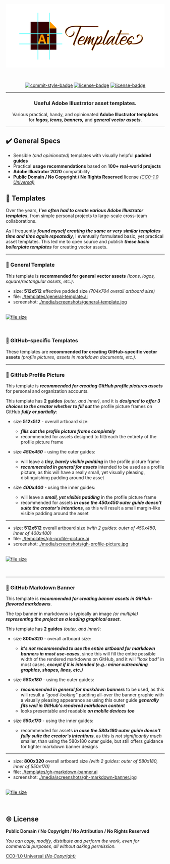 <!-- Banner -->
<p align="center">  
  <picture>
    <img alt="stylized AI templates banner" src="media/banner.svg" width="800" />
  </picture>  
</p>

<br />

<!-- Badges - 1st row -->
<p align="center">
  <!-- Commit style badge -->
  <a href="https://github.com/semantic-release/semantic-release/blob/master/CONTRIBUTING.md#commit-message-guidelines"><img src="https://img.shields.io/badge/Commits-Conventional_Commits-EF7B4D.svg?logo=git&logoColor=white" alt="commit-style-badge"></a>  
  <!-- License badge -->
  <a href="https://github.com/richrdkng/adobe-illustrator-templates/blob/main/LICENSE"><img src="https://img.shields.io/badge/Public Domain-No Rights Reserved-brightgreen.svg?logo=creativecommons&logoColor=white" alt="license-badge"></a>    
  <!-- License badge -->
  <a href="https://github.com/richrdkng/adobe-illustrator-templates/blob/main/LICENSE"><img src="https://img.shields.io/badge/Creative Commons-CC0--1.0-brightgreen.svg?logo=creativecommons&logoColor=white" alt="license-badge"></a>    
</p>

---

<h3 align="center">
  Useful Adobe Illustrator asset templates.
</h3>

<p align="center">
  Various practical, handy, and opinionated <b>Adobe Illustrator templates</b><br/>
  for <b><i>logos, icons, banners,</i></b> and <b><i>general vector assets</i></b>.
</p>

---

## ✔️ General Specs

- Sensible *(and opinionated)* templates with visually helpful **padded guides**
- Practical **usage recommendations** based on **100+ real-world projects**
- **Adobe Illustrator 2020** compatibility
- **Public Domain / No Copyright / No Rights Reserved** license [*(CC0-1.0 Universal)*](https://creativecommons.org/publicdomain/zero/1.0)

## 📁 Templates

Over the years, ***I've often had to create various Adobe Illustrator 
templates***, from simple personal projects to large-scale cross-team 
collaborations.

As I frequently ***found myself creating the same or very 
similar templates time and time again repeatedly***, I eventually formulated 
basic, yet practical asset templates. This led me to open source and publish 
***these basic boilerplate templates*** for creating vector assets.

---

### 🎨 General Template

This template is **recommended for general vector assets** 
*(icons, logos, square/rectangular assets, etc.)*.

- size: **512x512** effective padded size *(704x704 overall artboard size)*
- file: [./templates/general-template.ai](https://github.com/richrdkng/adobe-illustrator-templates/blob/main/templates/general-template.ai)
- screenshot: [./media/screenshots/general-template.jpg](https://raw.githubusercontent.com/richrdkng/adobe-illustrator-templates/main/media/screenshots/general-template.jpg)

</br>

<a href="https://raw.githubusercontent.com/richrdkng/adobe-illustrator-templates/main/templates/general-template.ai">
  <img alt="file size" src="https://img.shields.io/github/size/richrdkng/adobe-illustrator-templates/templates%2Fgeneral-template.ai?style=for-the-badge&color=29AB87&logo=dpd&logoColor=white&label=Download%20Template" />
</a> 

</br>
</br>
</br>

### 📁 GitHub-specific Templates

These templates are **recommended for creating GitHub-specific vector assets** 
*(profile pictures, assets in markdown documents, etc.)*.

---

### 🎨 GitHub Profile Picture

This template is ***recommended for creating GitHub profile pictures assets***
for personal and organization accounts.

This template has **2 guides** *(outer, and inner)*, and it is
***designed to offer 3 choices to the creator whether to fill out*** the 
profile picture frames on GitHub ***fully or partially***:

- size **512x512** - overall artboard size:
  - ***fills out the profile picture frame completely***
  - recommended for assets designed to fill/reach the entirety
    of the profile picture frame

- size ***450x450*** - using the outer guides:
  - will leave a ***tiny, barely visible padding*** in the profile picture frame
  - ***recommended in general for assets*** intended to be used as a 
    profile picture, as this will have a really small,
    yet visually pleasing, distinguishing padding around the asset

- size ***400x400*** - using the inner guides:
  - will leave a ***small, yet visible padding*** in the profile picture frame
  - recommended for assets ***in case the 450x450 outer guide doesn't suite the
    creator's intentions***, as this will result a small margin-like visible
    padding around the asset

---

- size: **512x512** overall artboard size *(with 2 guides: outer of 450x450, inner of 400x400)*
- file: [./templates/gh-profile-picture.ai](https://github.com/richrdkng/adobe-illustrator-templates/blob/main/templates/gh-profile-picture.ai)
- screenshot: [./media/screenshots/gh-profile-picture.jpg](https://raw.githubusercontent.com/richrdkng/adobe-illustrator-templates/main/media/screenshots/gh-profile-picture.jpg)

</br>

<a href="https://raw.githubusercontent.com/richrdkng/adobe-illustrator-templates/main/templates/gh-profile-picture.ai">
  <img alt="file size" src="https://img.shields.io/github/size/richrdkng/adobe-illustrator-templates/templates%2Fgh-profile-picture.ai?style=for-the-badge&color=29AB87&logo=dpd&logoColor=white&label=Download%20Template" />
</a> 

</br>
</br>
</br>

---

### 🎨 GitHub Markdown Banner

This template is ***recommended for creating banner assets in GitHub-flavored markdowns***.

The top banner in markdowns is typically an image *(or multiple)* ***representing
the project as a leading graphical asset***.

This template has **2 guides** *(outer, and inner)*:

- size **800x320** - overall artboard size:
  - ***it's not recommended to use the entire artboard for markdown banners
    in most use-cases***, since this will fill the entire possible width of the
    rendered markdowns on GitHub, and it will *"look bad"* in most cases, 
    ***except if it is intended (e.g.: minor outreaching graphics, shapes, lines, etc.)***

- size ***580x180*** - using the outer guides:
  - ***recommended in general for markdown banners*** to be used, as this will
    result a *"good-looking"* padding all-over the banner graphic with a 
    visually pleasing appearance as using this outer guide
    ***generally fits well in GitHub's rendered markdown content***
  - looks presentable and readable ***on mobile devices too***

- size ***550x170*** - using the inner guides:  
  - recommended for assets ***in case the 580x180 outer guide doesn't fully
    suite the creator's intentions***, as this is *not significantly much* 
    smaller, than using the 580x180 outer guide, but still offers guidance
    for tighter markdown banner designs

---

- size: **800x320** overall artboard size *(with 2 guides: outer of 580x180, inner of 550x170)*
- file: [./templates/gh-markdown-banner.ai](https://github.com/richrdkng/adobe-illustrator-templates/blob/main/templates/gh-markdown-banner.ai)
- screenshot: [./media/screenshots/gh-markdown-banner.jpg](https://raw.githubusercontent.com/richrdkng/adobe-illustrator-templates/main/media/screenshots/gh-markdown-banner.jpg)

</br>

<a href="https://raw.githubusercontent.com/richrdkng/adobe-illustrator-templates/main/templates/gh-markdown-banner.ai">
  <img alt="file size" src="https://img.shields.io/github/size/richrdkng/adobe-illustrator-templates/templates%2Fgh-markdown-banner.ai?style=for-the-badge&color=29AB87&logo=dpd&logoColor=white&label=Download%20Template" />
</a> 

</br>
</br>
</br>

## ©️ License

**Public Domain / No Copyright / No Attribution / No Rights Reserved**

*You can copy, modify, distribute and perform the work, 
even for commercial purposes, all without asking permission.*

[CC0-1.0 Universal *(No Copyright)*][url-license]

<!--- References =============================================================================== -->

<!--- URLs -->
[url-website]: https://www.richrdkng.com
[url-license]: https://github.com/richrdkng/adobe-illustrator-templates/blob/main/LICENSE
